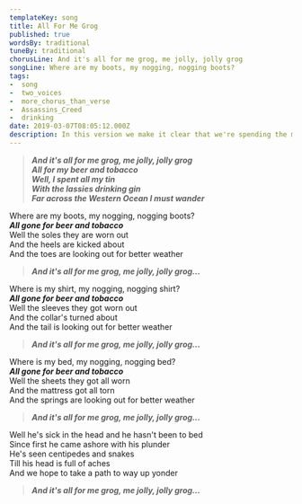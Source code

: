 ```yaml
---
templateKey: song
title: All For Me Grog
published: true
wordsBy: traditional
tuneBy: traditional
chorusLine: And it's all for me grog, me jolly, jolly grog
songLine: Where are my boots, my nogging, nogging boots?
tags:
-  song
-  two_voices
-  more_chorus_than_verse
-  Assassins_Creed
-  drinking
date: 2019-03-07T08:05:12.000Z
description: In this version we make it clear that we're spending the money **with** the lassies and not **on** the lassies.
---
```

> ***And it's all for me grog, me jolly, jolly grog***\
> ***All for my beer and tobacco***\
> ***Well, I spent all my tin***\
> ***With the lassies drinking gin***\
> ***Far across the Western Ocean I must wander***

Where are my boots, my nogging, nogging boots?\
***All gone for beer and tobacco***\
Well the soles they are worn out\
And the heels are kicked about\
And the toes are looking out for better weather

> ***And it's all for me grog, me jolly, jolly grog...***

Where is my shirt, my nogging, nogging shirt?\
***All gone for beer and tobacco***\
Well the sleeves they got worn out\
And the collar's turned about\
And the tail is looking out for better weather

> ***And it's all for me grog, me jolly, jolly grog...***

Where is my bed, my nogging, nogging bed?\
***All gone for beer and tobacco***\
Well the sheets they got all worn\
And the mattress got all torn\
And the springs are looking out for better weather

> ***And it's all for me grog, me jolly, jolly grog...***

Well he's sick in the head and he hasn't been to bed\
Since first he came ashore with his plunder\
He's seen centipedes and snakes\
Till his head is full of aches\
And we hope to take a path to way up yonder

> ***And it's all for me grog, me jolly, jolly grog...***
